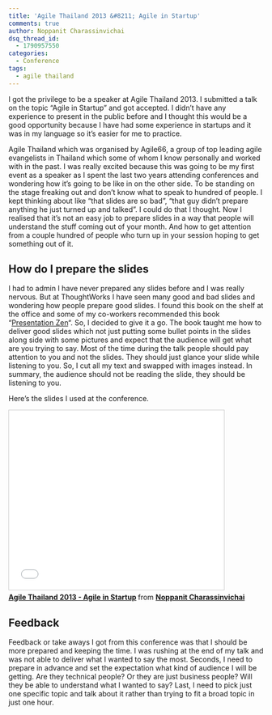 ```yaml
---
title: 'Agile Thailand 2013 &#8211; Agile in Startup'
comments: true
author: Noppanit Charassinvichai
dsq_thread_id:
  - 1790957550
categories:
  - Conference
tags:
  - agile thailand
---
```

I got the privilege to be a speaker at Agile Thailand 2013. I submitted a talk on the topic &#8220;Agile in Startup&#8221; and got accepted. I didn&#8217;t have any experience to present in the public before and I thought this would be a good opportunity because I have had some experience in startups and it was in my language so it&#8217;s easier for me to practice. 

Agile Thailand which was organised by Agile66, a group of top leading agile evangelists in Thailand which some of whom I know personally and worked with in the past. I was really excited because this was going to be my first event as a speaker as I spent the last two years attending conferences and wondering how it&#8217;s going to be like in on the other side. To be standing on the stage freaking out and don&#8217;t know what to speak to hundred of people. I kept thinking about like &#8220;that slides are so bad&#8221;, &#8220;that guy didn&#8217;t prepare anything he just turned up and talked&#8221;. I could do that I thought. Now I realised that it&#8217;s not an easy job to prepare slides in a way that people will understand the stuff coming out of your month. And how to get attention from a couple hundred of people who turn up in your session hoping to get something out of it. 

## How do I prepare the slides

I had to admin I have never prepared any slides before and I was really nervous. But at ThoughtWorks I have seen many good and bad slides and wondering how people prepare good slides. I found this book on the shelf at the office and some of my co-workers recommended this book &#8220;[Presentation Zen][1]&#8220;. So, I decided to give it a go. The book taught me how to deliver good slides which not just putting some bullet points in the slides along side with some pictures and expect that the audience will get what are you trying to say. Most of the time during the talk people should pay attention to you and not the slides. They should just glance your slide while listening to you. So, I cut all my text and swapped with images instead. In summary, the audience should not be reading the slide, they should be listening to you. 

Here&#8217;s the slides I used at the conference. 

<iframe src="//www.slideshare.net/slideshow/embed_code/key/wz2Ag4fywp2Lq7" width="425" height="355" frameborder="0" marginwidth="0" marginheight="0" scrolling="no" style="border:1px solid #CCC; border-width:1px; margin-bottom:5px; max-width: 100%;" allowfullscreen> </iframe> <div style="margin-bottom:5px"> <strong> <a href="//www.slideshare.net/ncharassinvichai/agile-thailand-2013-agile-in-startup" title="Agile Thailand 2013 - Agile in Startup" target="_blank">Agile Thailand 2013 - Agile in Startup</a> </strong> from <strong><a href="//www.slideshare.net/ncharassinvichai" target="_blank">Noppanit Charassinvichai</a></strong> </div>

## Feedback

Feedback or take aways I got from this conference was that I should be more prepared and keeping the time. I was rushing at the end of my talk and was not able to deliver what I wanted to say the most. Seconds, I need to prepare in advance and set the expectation what kind of audience I will be getting. Are they technical people? Or they are just business people? Will they be able to understand what I wanted to say? Last, I need to pick just one specific topic and talk about it rather than trying to fit a broad topic in just one hour.

 [1]: http://www.amazon.co.uk/Presentation-Zen-Simple-Design-Delivery/dp/0321811984/ref=sr_1_1?s=books&ie=UTF8&qid=1379975645&sr=1-1&keywords=presentation+zen
